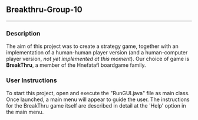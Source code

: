 ## Breakthru-Group-10

*** 
### Description

The aim of this project was to create a strategy game, together with an implementation of a human-human player version (and a human-computer player version, *not yet implemented at this moment*).
Our choice of game is **BreakThru**, a member of the Hnefatafl boardgame family. 

### User Instructions

To start this project, open and execute the "RunGUI.java" file as main class.
Once launched, a main menu will appear to guide the user. 
The instructions for the BreakThru game itself are described in detail at the 'Help' option in the main menu.
